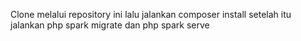 Clone melalui repository ini
lalu jalankan composer install
setelah itu jalankan php spark migrate dan php spark serve
